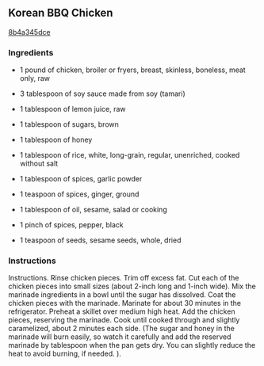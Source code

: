 ## Korean BBQ Chicken

[8b4a345dce](http://www.food.com/recipe/korean-bbq-chicken-503076)

### Ingredients

 - 1 pound of chicken, broiler or fryers, breast, skinless, boneless, meat only, raw

 - 3 tablespoon of soy sauce made from soy (tamari)

 - 1 tablespoon of lemon juice, raw

 - 1 tablespoon of sugars, brown

 - 1 tablespoon of honey

 - 1 tablespoon of rice, white, long-grain, regular, unenriched, cooked without salt

 - 1 tablespoon of spices, garlic powder

 - 1 teaspoon of spices, ginger, ground

 - 1 tablespoon of oil, sesame, salad or cooking

 - 1 pinch of spices, pepper, black

 - 1 teaspoon of seeds, sesame seeds, whole, dried

### Instructions

Instructions. Rinse chicken pieces. Trim off excess fat. Cut each of the chicken pieces into small sizes (about 2-inch long and 1-inch wide). Mix the marinade ingredients in a bowl until the sugar has dissolved. Coat the chicken pieces with the marinade. Marinate for about 30 minutes in the refrigerator. Preheat a skillet over medium high heat. Add the chicken pieces, reserving the marinade. Cook until cooked through and slightly caramelized, about 2 minutes each side. (The sugar and honey in the marinade will burn easily, so watch it carefully and add the reserved marinade by tablespoon when the pan gets dry. You can slightly reduce the heat to avoid burning, if needed. ).